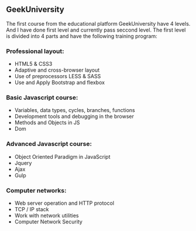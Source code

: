 ## GeekUniversity
The first course from the educational platform GeekUniversity have 4 levels. And I have done first level and currently pass seccond level.
The first level is divided into 4 parts and have the following training program:
### Professional layout:
* HTML5 & CSS3
* Adaptive and cross-browser layout
* Use of preprocessors LESS & SASS
* Use and Apply Bootstrap and flexbox

### Basic Javascript course:
* Variables, data types, cycles, branches, functions
* Development tools and debugging in the browser
* Methods and Objects in JS
* Dom

### Advanced Javascript course:
* Object Oriented Paradigm in JavaScript
* Jquery
* Ajax
* Gulp

### Computer networks:
* Web server operation and HTTP protocol
* TCP / IP stack
* Work with network utilities
* Computer Network Security
